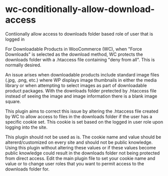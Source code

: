 # wc-conditionally-allow-download-access
Contiionally allow access to downloads folder based role of user that is logged in

For Downloadable Products in WooCommerce (WC), when "Force Downloads" is selected as the download method, WC protects the downloads folder with a .htaccess file containing "deny from all". This is normally desired.

An issue arises when downloadable products include standard image files (.jpg, .png, etc.) where WP displays image thumbnails in either the media library or when attempting to select images as part of downloadable product packages. With the downloads folder pretected by .htaccess file instead of seeing the image and image information there is a blank image square.

This plugin aims to correct this issue by altering the .htaccess file created by WC to allow access to files in the downloads folder if the user has a specific cookie set. This cookie is set based on the logged in user role upon logging into the site.

This plugin should not be used as is. The cookie name and value should be altererd/customized on every site and should not be public knowledge. Using this plugin without altering these values or if these values become public knowledge could result in the downloads folder not being protected from direct access. Edit the main plugin file to set your cookie name and value or to change user roles that you want to permit access to the downloads folder for.
